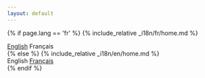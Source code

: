 ```yaml
---
layout: default
---
```


{% if page.lang == 'fr' %}
{% include_relative _i18n/fr/home.md %}
<div class="language-switcher">
  <a href="{{ site.baseurl }}/en">English</a>
  Français
</div>
{% else %}
{% include_relative _i18n/en/home.md %}
<div class="language-switcher">
  English
  <a href="{{ site.baseurl }}/fr">Français</a>
</div>
{% endif %}